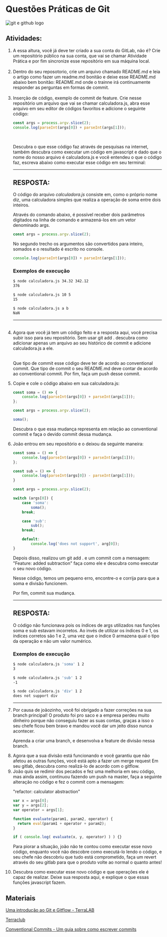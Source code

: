 # Questões Práticas de Git

![git e github logo](Arte-em-acao-2.png)

## Atividades: 

<ol>
  <li>
    A essa altura, você já deve ter criado a sua conta do GitLab, não é? Crie um repositório público na sua conta, que vai se chamar Atividade Prática e por fim sincronize esse repositório em sua máquina local.
  </li>
  <br>
  <li>
    Dentro do seu reposotorio, crie um arquivo chamado README.md e leia o artigo como fazer um readme.md bonitão e deixe esse README.md abaixo bem bonitão: README.md onde o trainne irá continuamente responder as perguntas em formas de commit. 
  </li>
  <br>
  <li>
    Inserção de código, exemplo de commit de feature. 
    Crie nesse repositório um arquivo que vai se chamar calculadora.js, abra esse arquivo em seu editor de códigos favoritos e adicione o seguinte código:
  <br>

  ```javascript
  const args = process.argv.slice(2);
  console.log(parseInt(args[0]) + parseInt(args[1]));
  ```
  <br>

  Descubra o que esse código faz através de pesquisas na internet, também
  descubra como executar um código em javascript e dado que o nome do nosso arquivo é calculadora.js e você entendeu o que o código faz, escreva abaixo como executar esse código em seu terminal:
  </li>


<hr>

## <b>RESPOSTA:</b>
O código do arquivo <i>calculadora.js</i> consiste em, como o próprio nome diz, uma calculadora simples que realiza a operação de soma entre dois inteiros.

Através do comando abaixo, é possível receber dois parâmetros digitados na linha de comando e armazená-los em um vetor denominado args.

```javascript
const args = process.argv.slice(2);
```
No segundo trecho os argumentos são convertidos para inteiro, somados e o resultado é escrito no console.
```javascript
console.log(parseInt(args[0]) + parseInt(args[1]));
```
### Exemplos de execução

```bash
$ node calculadora.js 34.32 342.12
376
```
```bash
$ node calculadora.js 10 5
15
```
```bash
$ node calculadora.js a b
NaN
```
<hr>
<br>
  <li>
    Agora que você já tem um código feito e a resposta aqui, você precisa subir isso para seu repositório. Sem usar git add . descubra como adicionar apenas um arquivo ao seu histórico de commit e adicione calculadora.js a ele.
  </li>
<br>

Que tipo de commit esse código deve ter de acordo ao conventional commit.
Que tipo de commit o seu README.md deve contar de acordo ao conventional commit. Por fim, faça um push desse commit.


  <li>
    Copie e cole o código abaixo em sua calculadora.js:
    <br>


  ```javascript
  const soma = () => {
      console.log(parseInt(args[0]) + parseInt(args[1]));
  };

  const args = process.argv.slice(2);

  soma();
  ```

  Descubra o que essa mudança representa em relação ao conventional commit e faça o devido commit dessa mudança. 
  </li>
<li>  
João entrou em seu repositório e o deixou da seguinte maneira:
<br>

```javascript
const soma = () => {
    console.log(parseInt(args[0]) + parseInt(args[1]));
};

const sub = () => {
    console.log(parseInt(args[0]) - parseInt(args[1]));  
}

const args = process.argv.slice(2);

switch (args[0]) {
    case 'soma':
        soma();
    break;

    case 'sub':
        sub();
    break;

    default:
        console.log('does not support', arg[0]);
}
```

Depois disso, realizou um git add . 
e um commit com a mensagem: "Feature: added subtraction"
faça como ele e descubra como executar o seu novo código.

Nesse código, temos um pequeno erro, encontre-o e corrija 
para que a soma e divisão funcionem.

Por fim, commit sua mudança. 
<hr>

## <b>RESPOSTA:</b>
O código não funcionava pois os índices de args utilizados nas funções soma e sub estavam incorretos. Ao invés de utilizar os índices 0 e 1, os índices corretos são 1 e 2, uma vez que o índice 0 armazena qual o tipo da operação e não um valor numérico.

### Exemplos de execução

```bash
$ node calculadora.js 'soma' 1 2
3
```

```bash
$ node calculadora.js 'sub' 1 2
-1
```

```bash
$ node calculadora.js 'div' 1 2
does not support div
```

<hr>
</li>

<li>
Por causa de joãozinho, você foi obrigado a fazer correções
na sua branch principal! O produto foi pro saco e a empresa perdeu
muito dinheiro porque não conseguiu fazer as suas contas, graças a isso
o seu chefe ficou bem bravo e mandou você dar um jeito disso nunca acontecer.

Aprenda a criar uma branch, e desenvolva a feature de divisão nessa branch. 
</li>

<li>
Agora que a sua divisão está funcionando e você garantiu que
não afetou as outras funções, você está apto a fazer um merge request
Em seu gitlab, descubra como realizá-lo de acordo com o gitflow.
</li>

<li>
João quis se redimir dos pecados e fez uma melhoria em seu código,
mas ainda assim, continuou fazendo um push na master, faça a seguinte alteração no código e fez o commit com a mensagem:

"refactor: calculator abstraction"

```javascript
var x = args[0];
var y = args[2];
var operator = args[1];

function evaluate(param1, param2, operator) {
  return eval(param1 + operator + param2);
}

if ( console.log( evaluate(x, y, operator) ) ) {}
```

Para piorar a situação, joão não te contou como executar esse novo código, enquanto você não descobre como executá-lo lendo o código, 
e seu chefe não descobriu que tudo está comprometido, faça um revert 
através do seu gitlab para que o produto volte ao normal o quanto antes!
</li>

<li>
Descubra como executar esse novo código e que operações ele é capaz de realizar. Deixe sua resposta aqui, e explique o que essas funções javascript fazem. 
</li>
</ol>


## Materiais

[Uma introdução ao Git e Gitflow - TerraLAB](http://www2.decom.ufop.br/terralab/uma-introducao-ao-git-e-gitflow/)

[Terraclub](https://drive.google.com/file/d/1_gOa9KG_6nHswQ7xNafjpUQE1i9nLN5B/view)

[Conventional Commits - Um guia sobre como escrever commits](https://www.conventionalcommits.org/pt-br/v1.0.0/)